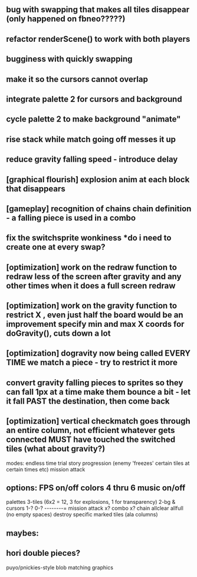 bug with swapping that makes all tiles disappear (only happened on fbneo?????)
-------
refactor renderScene() to work with both players
--------
bugginess with quickly swapping
---------
make it so the cursors cannot overlap
---------
integrate palette 2 for cursors and background
-----
cycle palette 2 to make background "animate"
-----
rise stack while match going off messes it up
--------
reduce gravity falling speed - introduce delay
--------
[graphical flourish]
explosion anim at each block that disappears
--------
[gameplay]
recognition of chains
chain definition - a falling piece is used in a combo
--------
fix the switchsprite wonkiness
*do i need to create one at every swap?
--------
[optimization]
work on the redraw function to redraw less of the screen after gravity and any other times when it does a full screen redraw
--------
[optimization]
work on the gravity function to restrict X , even just half the board would be an improvement
specify min and max X coords for doGravity(), cuts down a lot
--------
[optimization]
dogravity now being called EVERY TIME we match a piece - try to restrict it more
--------
convert gravity falling pieces to sprites so they can fall 1px at a time
make them bounce a bit - let it fall PAST the destination, then come back
--------
[optimization]
vertical checkmatch goes through an entire column, not efficient
whatever gets connected MUST have touched the switched tiles (what about gravity?)
--------
modes:
endless
time trial
story progression (enemy 'freezes' certain tiles at certain times etc)
mission attack

options:
FPS on/off
colors 4 thru 6
music on/off
--------
palettes
3-tiles (6x2 = 12, 3 for explosions, 1 for transparency)
2-bg & cursors
1-?
0-?
--------=
mission attack
x? combo
x? chain
allclear
allfull (no empty spaces)
destroy specific marked tiles (ala columns)

maybes:
--------
hori double pieces?
--------
puyo/pnickies-style blob matching graphics
